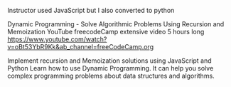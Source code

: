 Instructor used JavaScript but I also converted to python

Dynamic Programming - Solve Algorithmic Problems Using Recursion and Memoization
YouTube freecodeCamp extensive video 5 hours long
https://www.youtube.com/watch?v=oBt53YbR9Kk&ab_channel=freeCodeCamp.org

Implement recursion and Memoization solutions using JavaScript and Python
Learn how to use Dynamic Programming. It can help you solve complex programming problems about data structures and algorithms.
